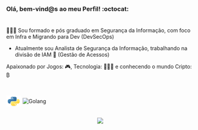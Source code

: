 ###  Olá, bem-vind@s ao meu Perfil! :octocat: 

#

🧑🏿‍💻 Sou formado e pós graduado em Segurança da Informação, com foco em Infra e Migrando para Dev (DevSecOps)

- Atualmente sou Analista de Segurança da Informação, trabalhando na divisão de IAM 🔑 (Gestão de Acessos)

Apaixonado por Jogos: 🎮, Tecnologia: 👨🏿‍💻 e conhecendo o mundo Cripto: ₿ 

##

<div style="display: inline_block"><br>
  <img align="center" alt="Python" height="30" width="40" src="https://raw.githubusercontent.com/devicons/devicon/master/icons/python/python-original.svg">
  <img align="center" alt="Golang" height="30" width="40" src="https://cdn.jsdelivr.net/gh/devicons/devicon/icons/go/go-original.svg">

</div>

##

<div align="center">
  <a href="https://github.com/amaralariel">
  <img height="180em" src="https://github-readme-stats.vercel.app/api?username=amaralariel&show_icons=true&theme=merko&include_all_commits=true&count_private=true"/>
</div>
  


<!--
**amaralariel/amaralariel** is a ✨ _special_ ✨ repository because its `README.md` (this file) appears on your GitHub profile.

Here are some ideas to get you started:

- 🔭 I’m currently working on ...
- 🌱 I’m currently learning ...
- 👯 I’m looking to collaborate on ...
- 🤔 I’m looking for help with ...
- 💬 Ask me about ...
- 📫 How to reach me: ...
- 😄 Pronouns: ...
- ⚡ Fun fact: ...
-->
